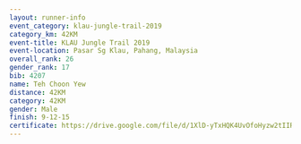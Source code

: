 ```yaml
---
layout: runner-info 
event_category: klau-jungle-trail-2019 
category_km: 42KM 
event-title: KLAU Jungle Trail 2019 
event-location: Pasar Sg Klau, Pahang, Malaysia 
overall_rank: 26
gender_rank: 17
bib: 4207
name: Teh Choon Yew
distance: 42KM
category: 42KM
gender: Male
finish: 9-12-15
certificate: https://drive.google.com/file/d/1XlD-yTxHQK4UvOfoHyzw2tIIR6LSYGJV/view?usp=sharing
---
```

